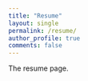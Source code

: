```yaml
---
title: "Resume"
layout: single
permalink: /resume/
author_profile: true
comments: false
---
```


The resume page.
